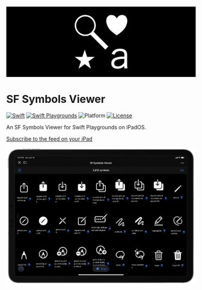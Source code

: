 ![](/images/banner.png)

# SF Symbols Viewer

[![Swift](https://img.shields.io/badge/Swift-5.3-orange.svg)](https://www.swift.org)
[![Swift Playgrounds](https://img.shields.io/badge/Swift%20Playgrounds-3.4-orange.svg)](https://itunes.apple.com/jp/app/swift-playgrounds/id908519492)
![Platform](https://img.shields.io/badge/platform-ipados-lightgrey.svg)
[![License](https://img.shields.io/github/license/kkk669/SF-Symbols-Viewer.svg)](LICENSE)

An SF Symbols Viewer for Swift Playgrounds on iPadOS.

[Subscribe to the feed on your iPad](https://developer.apple.com/ul/sp0?url=https://kebo.xyz/SF-Symbols-Viewer/feed.json)

![](/images/screenshot.png)
